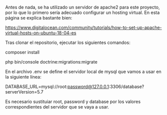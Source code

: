 Antes de nada, se ha utilizado un servidor de apache2 para este proyecto, por lo que lo primero sería adecuado configurar un hosting virtual.
En esta página se explica bastante bien:

https://www.digitalocean.com/community/tutorials/how-to-set-up-apache-virtual-hosts-on-ubuntu-18-04-es

Tras clonar el repositorio, ejecutar los siguientes comandos:

composer install

php bin/console doctrine:migrations:migrate

En el archivo .env se define el servidor local de mysql que vamos a usar en la siguiente línea:

DATABASE_URL=mysql://root:password@127.0.0.1:3306/database?serverVersion=5.7

Es necesario sustituiar root, password y database por los valores correspondientes del servidor que se vaya a usar.
